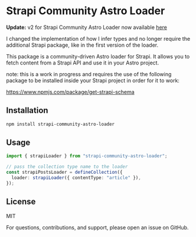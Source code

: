 # Strapi Community Astro Loader

**Update:** v2 for Strapi Community Astro Loader now available [here](https://github.com/PaulBratslavsky/strapi-community-astro-loader-v2)

I changed the implementation of how I infer types and no longer require the additional Strapi package, like in the first version of the loader. 


This package is a community-driven Astro loader for Strapi. It allows you to fetch content from a Strapi API and use it in your Astro project. 

note: this is a work in progress and requires the use of the following package to be installed inside your Strapi project in order for it to work:

https://www.npmjs.com/package/get-strapi-schema


## Installation

```bash
npm install strapi-community-astro-loader
```

## Usage

``` ts
import { strapiLoader } from "strapi-community-astro-loader";

// pass the collection type name to the loader
const strapiPostsLoader = defineCollection({
  loader: strapiLoader({ contentType: "article" }),
});

```

## License

MIT

For questions, contributions, and support, please open an issue on GitHub.


